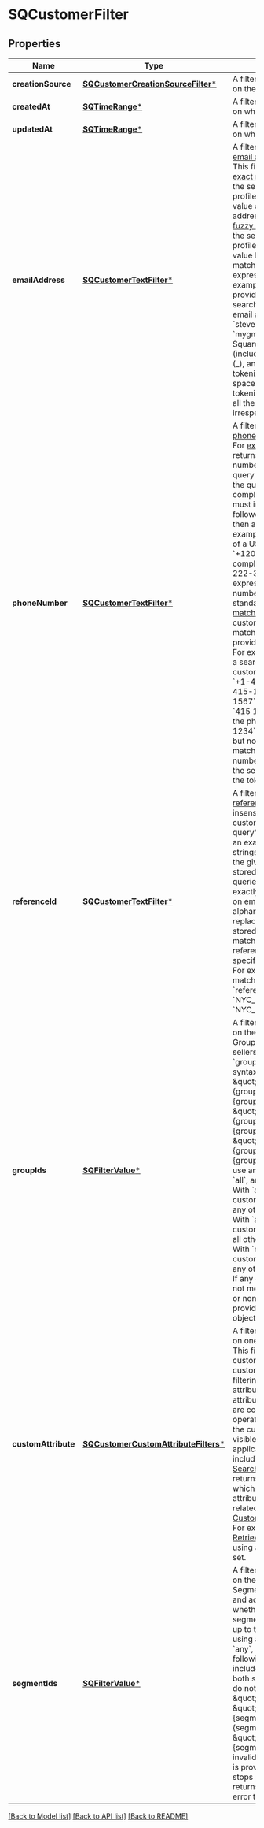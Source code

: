 # SQCustomerFilter

## Properties
Name | Type | Description | Notes
------------ | ------------- | ------------- | -------------
**creationSource** | [**SQCustomerCreationSourceFilter***](SQCustomerCreationSourceFilter.md) | A filter to select customers based on their creation source. | [optional] 
**createdAt** | [**SQTimeRange***](SQTimeRange.md) | A filter to select customers based on when they were created. | [optional] 
**updatedAt** | [**SQTimeRange***](SQTimeRange.md) | A filter to select customers based on when they were last updated. | [optional] 
**emailAddress** | [**SQCustomerTextFilter***](SQCustomerTextFilter.md) | A filter to [select customers by their email address](https://developer.squareup.com/docs/customers-api/use-the-api/search-customers#search-by-email-address)  visible to the seller.  This filter is case-insensitive.  For [exact matching](https://developer.squareup.com/docs/customers-api/use-the-api/search-customers#exact-search-by-email-address), this filter causes the search to return customer profiles  whose &#x60;email_address&#x60; field value are identical to the email address provided in the query.  For [fuzzy matching](https://developer.squareup.com/docs/customers-api/use-the-api/search-customers#fuzzy-search-by-email-address),  this filter causes the search to return customer profiles  whose &#x60;email_address&#x60; field value has a token-wise partial match against the filtering  expression in the query. For example, with &#x60;Steven gmail&#x60; provided in a search query, the search returns customers whose email address is &#x60;steven.johnson&amp;#64;gmail.com&#x60;  or &#x60;mygmail&amp;#64;stevensbakery.com&#x60;. Square removes any punctuation (including periods (.), underscores (_), and the &amp;#64; symbol) and tokenizes the email addresses on spaces. A match is found if a tokenized email address contains all the tokens in the search query,  irrespective of the token order. | [optional] 
**phoneNumber** | [**SQCustomerTextFilter***](SQCustomerTextFilter.md) | A filter to [select customers by their phone numbers](https://developer.squareup.com/docs/customers-api/use-the-api/search-customers#search-by-phone-number) visible to the seller.  For [exact matching](https://developer.squareup.com/docs/customers-api/use-the-api/search-customers#exact-search-by-phone-number), this filter returns customers whose phone number matches the specified query expression. The number in the query must be of an E.164-compliant form. In particular, it must include the leading &#x60;+&#x60; sign followed by a country code and then a subscriber number. For example, the standard E.164 form of a US phone number is &#x60;+12062223333&#x60; and an E.164-compliant variation is &#x60;+1 (206) 222-3333&#x60;. To match the query expression, stored customer phone numbers are converted to the standard E.164 form.  For [fuzzy matching](https://developer.squareup.com/docs/customers-api/use-the-api/search-customers#fuzzy-search-by-phone-number), this filter returns customers whose phone number matches the token or tokens provided in the query expression. For example, with &#x60;415&#x60; provided in a search query, the search returns customers with the phone numbers &#x60;+1-415-212-1200&#x60;, &#x60;+1-212-415-1234&#x60;, and &#x60;+1 (551) 234-1567&#x60;. Similarly, a search query of &#x60;415 123&#x60; returns customers with the phone numbers &#x60;+1-212-415-1234&#x60; and &#x60;+1 (551) 234-1567&#x60; but not &#x60;+1-212-415-1200&#x60;. A match is found if a tokenized phone number contains all the tokens in the search query, irrespective of the token order. | [optional] 
**referenceId** | [**SQCustomerTextFilter***](SQCustomerTextFilter.md) | A filter to [select customers by their reference IDs](https://developer.squareup.com/docs/customers-api/use-the-api/search-customers#search-by-reference-id). This filter is case-insensitive.  [Exact matching](https://developer.squareup.com/docs/customers-api/use-the-api/search-customers#exact-search-by-reference-id)  of a customer&#39;s reference ID against a query&#39;s reference ID is evaluated as an exact match between two strings, character by character in the given order.  [Fuzzy matching](https://developer.squareup.com/docs/customers-api/use-the-api/search-customers#fuzzy-search-by-reference-id)  of stored reference IDs against queried reference IDs works  exactly the same as fuzzy matching on email addresses. Non-alphanumeric characters  are replaced by spaces to tokenize stored and queried reference IDs. A match is found if a tokenized stored reference ID contains all tokens specified in any order in the query. For example, a query of &#x60;NYC M&#x60; matches customer profiles with the &#x60;reference_id&#x60; value of &#x60;NYC_M_35_JOHNSON&#x60; and &#x60;NYC_27_MURRAY&#x60;. | [optional] 
**groupIds** | [**SQFilterValue***](SQFilterValue.md) | A filter to select customers based on the [groups](https://developer.squareup.com/reference/square_2023-10-18/objects/CustomerGroup) they belong to. Group membership is controlled by sellers and developers.  The &#x60;group_ids&#x60; filter has the following syntax: &#x60;&#x60;&#x60; \&quot;group_ids\&quot;: { \&quot;any\&quot;:  [\&quot;{group_a_id}\&quot;, \&quot;{group_b_id}\&quot;, ...], \&quot;all\&quot;:  [\&quot;{group_1_id}\&quot;, \&quot;{group_2_id}\&quot;, ...], \&quot;none\&quot;: [\&quot;{group_i_id}\&quot;, \&quot;{group_ii_id}\&quot;, ...] } &#x60;&#x60;&#x60;  You can use any combination of the &#x60;any&#x60;, &#x60;all&#x60;, and &#x60;none&#x60; fields in the filter. With &#x60;any&#x60;, the search returns customers in groups &#x60;a&#x60; or &#x60;b&#x60; or any other group specified in the list. With &#x60;all&#x60;, the search returns customers in groups &#x60;1&#x60; and &#x60;2&#x60; and all other groups specified in the list. With &#x60;none&#x60;, the search returns customers not in groups &#x60;i&#x60; or &#x60;ii&#x60; or any other group specified in the list.  If any of the search conditions are not met, including when an invalid or non-existent group ID is provided, the result is an empty object (&#x60;{}&#x60;). | [optional] 
**customAttribute** | [**SQCustomerCustomAttributeFilters***](SQCustomerCustomAttributeFilters.md) | A filter to select customers based on one or more custom attributes.   This filter can contain up to 10 custom attribute filters. Each custom attribute filter specifies filtering criteria for a target custom attribute. If multiple custom attribute filters are provided, they are combined as an &#x60;AND&#x60; operation.  To be valid for a search, the custom attributes must be visible to the requesting application. For more information, including example queries, see [Search by custom attribute](https://developer.squareup.com/docs/customers-api/use-the-api/search-customers#search-by-custom-attribute).  Square returns matching customer profiles, which do not contain custom attributes. To retrieve customer-related custom attributes, use the [Customer Custom Attributes API](https://developer.squareup.com/reference/square_2023-10-18/customer-custom-attributes-api). For example, you can call [RetrieveCustomerCustomAttribute](https://developer.squareup.com/reference/square_2023-10-18/customer-custom-attributes-api/retrieve-customer-custom-attribute) using a customer ID from the result set. | [optional] 
**segmentIds** | [**SQFilterValue***](SQFilterValue.md) |  A filter to select customers based on the [segments](https://developer.squareup.com/reference/square_2023-10-18/objects/CustomerSegment) they belong to. Segment membership is dynamic and adjusts automatically based on whether customers meet the segment criteria.  You can provide up to three segment IDs in the filter, using any combination of the &#x60;all&#x60;, &#x60;any&#x60;, and &#x60;none&#x60; fields. For the following example, the results include customers who belong to both segment A and segment B but do not belong to segment C.  &#x60;&#x60;&#x60; \&quot;segment_ids\&quot;: { \&quot;all\&quot;:  [\&quot;{segment_A_id}\&quot;, \&quot;{segment_B_id}\&quot;], \&quot;none\&quot;:  [\&quot;{segment_C_id}\&quot;] } &#x60;&#x60;&#x60;  If an invalid or non-existent segment ID is provided in the filter, Square stops processing the request and returns a &#x60;400 BAD_REQUEST&#x60; error that includes the segment ID. | [optional] 

[[Back to Model list]](../README.md#documentation-for-models) [[Back to API list]](../README.md#documentation-for-api-endpoints) [[Back to README]](../README.md)


